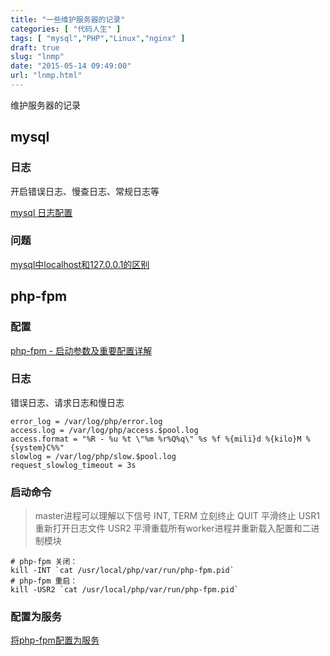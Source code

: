 ```yaml
---
title: "一些维护服务器的记录"
categories: [ "代码人生" ]
tags: [ "mysql","PHP","Linux","nginx" ]
draft: true
slug: "lnmp"
date: "2015-05-14 09:49:00"
url: "lnmp.html"
---
```


维护服务器的记录


<!--more-->


## mysql

### 日志

开启错误日志、慢查日志、常规日志等

[mysql 日志配置][1]



### 问题

[mysql中localhost和127.0.0.1的区别][2]

## php-fpm

### 配置

[php-fpm - 启动参数及重要配置详解][3]

### 日志

错误日志、请求日志和慢日志

```
error_log = /var/log/php/error.log
access.log = /var/log/php/access.$pool.log
access.format = "%R - %u %t \"%m %r%Q%q\" %s %f %{mili}d %{kilo}M %{system}C%%"
slowlog = /var/log/php/slow.$pool.log
request_slowlog_timeout = 3s
```

### 启动命令

> master进程可以理解以下信号
INT, TERM 立刻终止
QUIT 平滑终止
USR1 重新打开日志文件
USR2 平滑重载所有worker进程并重新载入配置和二进制模块

```
# php-fpm 关闭：
kill -INT `cat /usr/local/php/var/run/php-fpm.pid`
# php-fpm 重启：
kill -USR2 `cat /usr/local/php/var/run/php-fpm.pid`
```

### 配置为服务

[将php-fpm配置为服务][4]



  [1]: https://blog.phpgao.com/mysql_log_configure.html
  [2]: https://blog.phpgao.com/mysql_hostname_issue.html
  [3]: https://blog.phpgao.com/php-fpm-configure.html
  [4]: https://blog.phpgao.com/1269.html